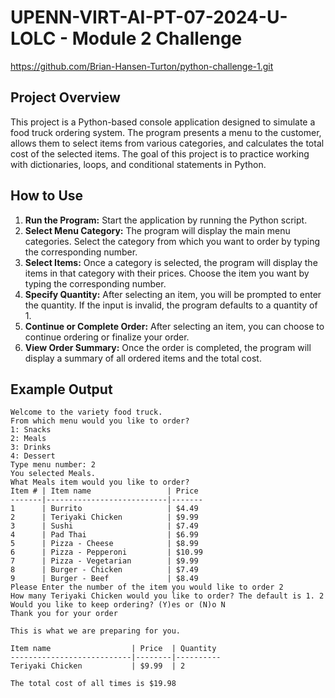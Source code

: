 # UPENN-VIRT-AI-PT-07-2024-U-LOLC - Module 2 Challenge
https://github.com/Brian-Hansen-Turton/python-challenge-1.git

## Project Overview

This project is a Python-based console application designed to simulate a food truck ordering system. The program presents a menu to the customer, allows them to select items from various categories, and calculates the total cost of the selected items. The goal of this project is to practice working with dictionaries, loops, and conditional statements in Python.

## How to Use

1. **Run the Program:** Start the application by running the Python script.
2. **Select Menu Category:** The program will display the main menu categories. Select the category from which you want to order by typing the corresponding number.
3. **Select Items:** Once a category is selected, the program will display the items in that category with their prices. Choose the item you want by typing the corresponding number.
4. **Specify Quantity:** After selecting an item, you will be prompted to enter the quantity. If the input is invalid, the program defaults to a quantity of 1.
5. **Continue or Complete Order:** After selecting an item, you can choose to continue ordering or finalize your order.
6. **View Order Summary:** Once the order is completed, the program will display a summary of all ordered items and the total cost.

## Example Output

```plaintext
Welcome to the variety food truck.
From which menu would you like to order? 
1: Snacks
2: Meals
3: Drinks
4: Dessert
Type menu number: 2
You selected Meals.
What Meals item would you like to order?
Item # | Item name                 | Price
-------|---------------------------|-------
1      | Burrito                   | $4.49
2      | Teriyaki Chicken          | $9.99
3      | Sushi                     | $7.49
4      | Pad Thai                  | $6.99
5      | Pizza - Cheese            | $8.99
6      | Pizza - Pepperoni         | $10.99
7      | Pizza - Vegetarian        | $9.99
8      | Burger - Chicken          | $7.49
9      | Burger - Beef             | $8.49
Please Enter the number of the item you would like to order 2
How many Teriyaki Chicken would you like to order? The default is 1. 2
Would you like to keep ordering? (Y)es or (N)o N
Thank you for your order

This is what we are preparing for you.

Item name                  | Price  | Quantity
---------------------------|--------|----------
Teriyaki Chicken           | $9.99  | 2

The total cost of all times is $19.98
